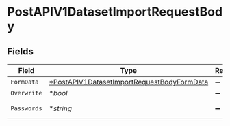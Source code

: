 # PostAPIV1DatasetImportRequestBody


## Fields

| Field                                                                                                              | Type                                                                                                               | Required                                                                                                           | Description                                                                                                        | Example                                                                                                            |
| ------------------------------------------------------------------------------------------------------------------ | ------------------------------------------------------------------------------------------------------------------ | ------------------------------------------------------------------------------------------------------------------ | ------------------------------------------------------------------------------------------------------------------ | ------------------------------------------------------------------------------------------------------------------ |
| `FormData`                                                                                                         | [*PostAPIV1DatasetImportRequestBodyFormData](../../models/operations/postapiv1datasetimportrequestbodyformdata.md) | :heavy_minus_sign:                                                                                                 | N/A                                                                                                                |                                                                                                                    |
| `Overwrite`                                                                                                        | **bool*                                                                                                            | :heavy_minus_sign:                                                                                                 | N/A                                                                                                                | true                                                                                                               |
| `Passwords`                                                                                                        | **string*                                                                                                          | :heavy_minus_sign:                                                                                                 | N/A                                                                                                                | {"databases/{{DatabaseYAMLFile}}": "{{DatabasePassword}}"}                                                         |